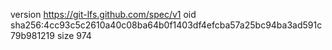 version https://git-lfs.github.com/spec/v1
oid sha256:4cc93c5c2610a40c08ba64b0f1403df4efcba57a25bc94ba3ad591c79b981219
size 974
